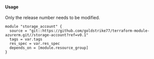 #### Usage
Only the release number needs to be modified.
```hcl
module "storage_account" {
  source = "git::https://github.com/goldstrike77/terraform-module-azurerm.git//storage-account?ref=v0.1"
  tags = var.tags
  res_spec = var.res_spec
  depends_on = [module.resource_group]
}
```